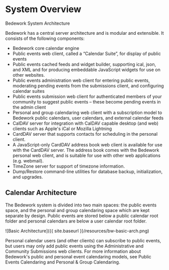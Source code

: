 # System Overview 
Bedework System Architecture

Bedework has a central server architecture and is modular and extensible.  It consists of the following components:

  * Bedework core calendar engine
  * Public events web client, called a “Calendar Suite”, for display of public events 
  * Public events cached feeds and widget builder, supporting ical, json, and XML and for producing embeddable JavaScript widgets for use on other websites.
  * Public events administration web client for entering public events, moderating pending events from the submissions client, and configuring calendar suites
  * Public events submission web client for authenticated members of your community to suggest public events – these become pending events in the admin client
  * Personal and group calendaring web client with a subscription model to Bedework  public calendars, user calendars, and external calendar feeds
  * CalDAV server for integration with CalDAV capable desktop (and web) clients such as Apple's iCal or Mozilla Lightning
  * CardDAV server that supports contacts for scheduling in the personal client.
  * A JavaScript-only CardDAV address book web client is available for use with the CardDAV server. The address book comes with the Bedework personal web client, and is suitable for use with other web applications (e.g. webmail).
  * TimeZone server for support of timezone information.
  * Dump/Restore command-line utilities for database backup, initialization, and upgrades.  

## Calendar Architecture

The Bedework system is divided into two main spaces: the public events space, and the personal and group calendaring space which are kept separate by design. Public events are stored below a public calendar root folder and personal calendars are below a user calendar root folder.

![Basic Architecture]({{ site.baseurl }}/resources/bw-basic-arch.png)

Personal calendar users (and other clients) can subscribe to public events, but users may only add public events using the Administrative and Community Submissions web clients. For more information about Bedework's public and personal event calendaring models, see Public Events Calendaring and Personal & Group Calendaring.